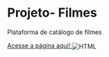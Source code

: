 # Projeto- Filmes

<div> 
<p> Plataforma de catálogo de filmes </p> 
 <a href="https://paula-barboza.github.io/Projeto-CatalogoFilmes/"> Acesse a página aqui! </a>
<img align="center" alt="HTML"  src="https://img.shields.io/badge/HTML5-E34F26?style=for-the-badge&logo=html5&logoColor=white">
</div>
